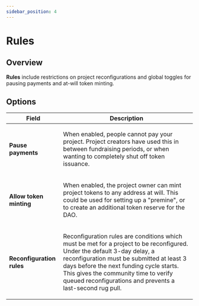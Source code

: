 ```yaml
---
sidebar_position: 4
---
```


# Rules

## Overview

**Rules** include restrictions on project reconfigurations and global toggles for pausing payments and at-will token minting.

## Options

|Field|Description|
| -------------------- | ---------------------------------------------------------------------------------------------------------------------------------------------------------------------------------------------------------------------------------------------------------------------------------------------------------------------------------------------------------------------------------------------------------------------------------------------------------------------------------------------------------------------------------------------------------------------------------------------------------------------------------------------------------------------------------------------------------------------------------------------------------------------------------------------------------------------------------------------------------------------------------------------------------------------------------------------------------------------------------------------------------------------------------------------------------------------------- |
|**Pause payments**|<p>When enabled, people cannot pay your project. Project creators have used this in between fundraising periods, or when wanting to completely shut off token issuance.</p>|
|**Allow token minting**|<p>When enabled, the project owner can mint project tokens to any address at will. This could be used for setting up a "premine", or to create an additional token reserve for the DAO.</p>|
|**Reconfiguration rules**|<p>Reconfiguration rules are conditions which must be met for a project to be reconfigured. Under the default 3-day delay, a reconfiguration must be submitted at least 3 days before the next funding cycle starts. This gives the community time to verify queued reconfigurations and prevents a last-second rug pull.</p>|
